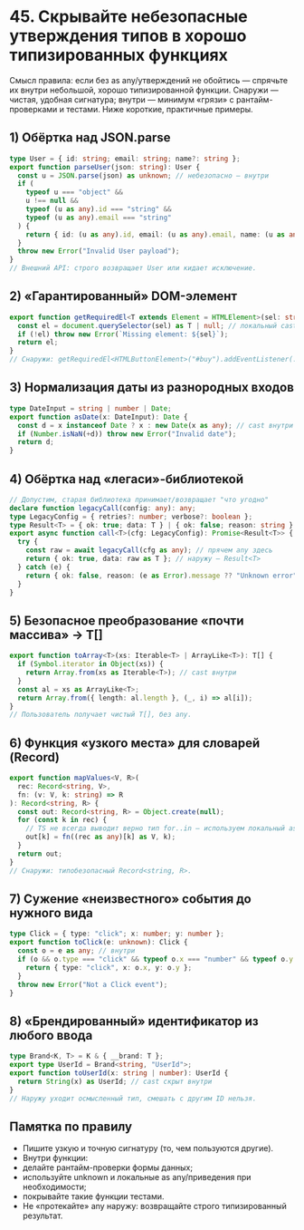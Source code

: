 # 45. Скрывайте небезопасные утверждения типов в хорошо типизированных функциях

Смысл правила: если без as any/утверждений не обойтись — спрячьте их внутри небольшой, хорошо типизированной функции. Снаружи — чистая, удобная сигнатура; внутри — минимум «грязи» с рантайм-проверками и тестами.
Ниже короткие, практичные примеры.

## 1) Обёртка над JSON.parse

```ts
type User = { id: string; email: string; name?: string };
export function parseUser(json: string): User {
  const u = JSON.parse(json) as unknown; // небезопасно — внутри
  if (
    typeof u === "object" &&
    u !== null &&
    typeof (u as any).id === "string" &&
    typeof (u as any).email === "string"
  ) {
    return { id: (u as any).id, email: (u as any).email, name: (u as any).name };
  }
  throw new Error("Invalid User payload");
}
// Внешний API: строго возвращает User или кидает исключение.
```

## 2) «Гарантированный» DOM-элемент

```ts
export function getRequiredEl<T extends Element = HTMLElement>(sel: string): T {
  const el = document.querySelector(sel) as T | null; // локальный cast
  if (!el) throw new Error(`Missing element: ${sel}`);
  return el;
}
// Снаружи: getRequiredEl<HTMLButtonElement>("#buy").addEventListener(...)
```

## 3) Нормализация даты из разнородных входов

```ts
type DateInput = string | number | Date;
export function asDate(x: DateInput): Date {
  const d = x instanceof Date ? x : new Date(x as any); // cast внутри
  if (Number.isNaN(+d)) throw new Error("Invalid date");
  return d;
}
```

## 4) Обёртка над «легаси»-библиотекой

```ts
// Допустим, старая библиотека принимает/возвращает "что угодно"
declare function legacyCall(config: any): any;
type LegacyConfig = { retries?: number; verbose?: boolean };
type Result<T> = { ok: true; data: T } | { ok: false; reason: string };
export async function call<T>(cfg: LegacyConfig): Promise<Result<T>> {
  try {
    const raw = await legacyCall(cfg as any); // прячем any здесь
    return { ok: true, data: raw as T }; // наружу — Result<T>
  } catch (e) {
    return { ok: false, reason: (e as Error).message ?? "Unknown error" };
  }
}
```

## 5) Безопасное преобразование «почти массива» → T[]

```ts
export function toArray<T>(xs: Iterable<T> | ArrayLike<T>): T[] {
  if (Symbol.iterator in Object(xs)) {
    return Array.from(xs as Iterable<T>); // cast внутри
  }
  const al = xs as ArrayLike<T>;
  return Array.from({ length: al.length }, (_, i) => al[i]);
}
// Пользователь получает чистый T[], без any.
```

## 6) Функция «узкого места» для словарей (Record)

```ts
export function mapValues<V, R>(
  rec: Record<string, V>,
  fn: (v: V, k: string) => R
): Record<string, R> {
  const out: Record<string, R> = Object.create(null);
  for (const k in rec) {
    // TS не всегда выводит верно тип for..in — используем локальный as
    out[k] = fn((rec as any)[k] as V, k);
  }
  return out;
}
// Снаружи: типобезопасный Record<string, R>.
```

## 7) Сужение «неизвестного» события до нужного вида

```ts
type Click = { type: "click"; x: number; y: number };
export function toClick(e: unknown): Click {
  const o = e as any; // внутри
  if (o && o.type === "click" && typeof o.x === "number" && typeof o.y === "number") {
    return { type: "click", x: o.x, y: o.y };
  }
  throw new Error("Not a Click event");
}
```

## 8) «Брендированный» идентификатор из любого ввода

```ts
type Brand<K, T> = K & { __brand: T };
export type UserId = Brand<string, "UserId">;
export function toUserId(x: string | number): UserId {
  return String(x) as UserId; // cast скрыт внутри
}
// Наружу уходит осмысленный тип, смешать с другим ID нельзя.
```

## Памятка по правилу

- Пишите узкую и точную сигнатуру (то, чем пользуются другие).
- Внутри функции:
- делайте рантайм-проверки формы данных;
- используйте unknown и локальные as any/приведения при необходимости;
- покрывайте такие функции тестами.
- Не «протекайте» any наружу: возвращайте строго типизированный результат.

